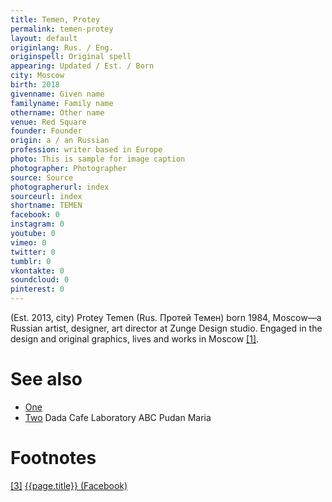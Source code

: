 ```yaml
---
title: Temen, Protey
permalink: temen-protey
layout: default
originlang: Rus. / Eng.
originspell: Original spell
appearing: Updated / Est. / Born
city: Moscow
birth: 2018
givenname: Given name
familyname: Family name
othername: Other name
venue: Red Square
founder: Founder
origin: a / an Russian
profession: writer based in Europe
photo: This is sample for image caption
photographer: Photographer
source: Source
photographerurl: index
sourceurl: index
shortname: TEMEN
facebook: 0
instagram: 0
youtube: 0
vimeo: 0
twitter: 0
tumblr: 0
vkontakte: 0
soundcloud: 0
pinterest: 0
---
```


(Est. 2013, city) Protey Temen (Rus. Протей Темен) born 1984, Moscow—a Russian artist, designer, art director at Zunge Design studio. Engaged in the design and original graphics, lives and works in Moscow <span id="a1">[\[1\]](#f1)</span>.


# See also

+ [One](index)
+ [Two](index)
Dada Cafe
Laboratory ABC
Pudan Maria

# Footnotes

[[3]](#a3) <span id="f3"></span> [{{page.title}} (Facebook)](index)

